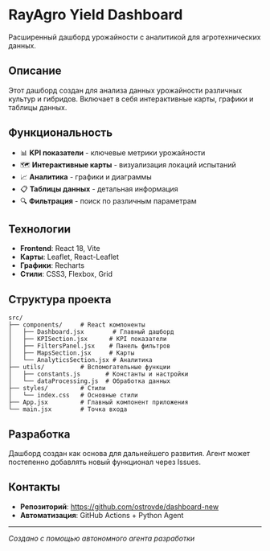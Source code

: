 # RayAgro Yield Dashboard

Расширенный дашборд урожайности с аналитикой для агротехнических данных.

## Описание

Этот дашборд создан для анализа данных урожайности различных культур и гибридов. 
Включает в себя интерактивные карты, графики и таблицы данных.

## Функциональность

- 📊 **KPI показатели** - ключевые метрики урожайности
- 🗺️ **Интерактивные карты** - визуализация локаций испытаний  
- 📈 **Аналитика** - графики и диаграммы
- 📋 **Таблицы данных** - детальная информация
- 🔍 **Фильтрация** - поиск по различным параметрам

## Технологии

- **Frontend**: React 18, Vite
- **Карты**: Leaflet, React-Leaflet
- **Графики**: Recharts
- **Стили**: CSS3, Flexbox, Grid

## Структура проекта

```
src/
├── components/     # React компоненты
│   ├── Dashboard.jsx        # Главный дашборд
│   ├── KPISection.jsx      # KPI показатели
│   ├── FiltersPanel.jsx    # Панель фильтров
│   ├── MapsSection.jsx     # Карты
│   └── AnalyticsSection.jsx # Аналитика
├── utils/          # Вспомогательные функции
│   ├── constants.js       # Константы и настройки
│   └── dataProcessing.js  # Обработка данных
├── styles/         # Стили
│   └── index.css   # Основные стили
├── App.jsx         # Главный компонент приложения
└── main.jsx        # Точка входа
```

## Разработка

Дашборд создан как основа для дальнейшего развития. 
Агент может постепенно добавлять новый функционал через Issues.

## Контакты

- **Репозиторий**: https://github.com/ostrovde/dashboard-new
- **Автоматизация**: GitHub Actions + Python Agent

----

*Создано с помощью автономного агента разработки*
